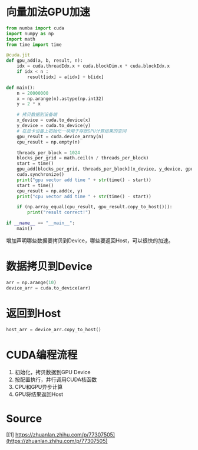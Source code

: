 # 向量加法GPU加速


```python
from numba import cuda
import numpy as np
import math
from time import time

@cuda.jit
def gpu_add(a, b, result, n):
    idx = cuda.threadIdx.x + cuda.blockDim.x * cuda.blockIdx.x
    if idx < n :
        result[idx] = a[idx] + b[idx]

def main():
    n = 20000000
    x = np.arange(n).astype(np.int32)
    y = 2 * x

    # 拷贝数据到设备端
    x_device = cuda.to_device(x)
    y_device = cuda.to_device(y)
    # 在显卡设备上初始化一块用于存放GPU计算结果的空间
    gpu_result = cuda.device_array(n)
    cpu_result = np.empty(n)

    threads_per_block = 1024
    blocks_per_grid = math.ceil(n / threads_per_block)
    start = time()
    gpu_add[blocks_per_grid, threads_per_block](x_device, y_device, gpu_result, n)
    cuda.synchronize()
    print("gpu vector add time " + str(time() - start))
    start = time()
    cpu_result = np.add(x, y)
    print("cpu vector add time " + str(time() - start))

    if (np.array_equal(cpu_result, gpu_result.copy_to_host())):
        print("result correct!")

if __name__ == "__main__":
    main()
```

增加声明哪些数据要拷贝到Device，哪些要返回Host，可以很快的加速。

# 数据拷贝到Device

```python
arr = np.arange(10)
device_arr = cuda.to_device(arr)
```

# 返回到Host

```python
host_arr = device_arr.copy_to_host()
```

# CUDA编程流程

1. 初始化，拷贝数据到GPU Device
2. 按配置执行，并行调用CUDA核函数
3. CPU和GPU异步计算
4. GPU将结果返回Host

# Source

[[1] https://zhuanlan.zhihu.com/p/77307505](https://zhuanlan.zhihu.com/p/77307505)

